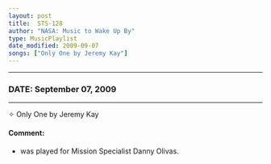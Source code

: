 ```yaml
---
layout: post
title:  STS-128
author: "NASA: Music to Wake Up By"
type: MusicPlaylist
date_modified: 2009-09-07
songs: ["Only One by Jeremy Kay"]
---
```


----
### DATE: September 07, 2009
----
✧ Only One by Jeremy Kay

#### Comment:
* was played for Mission Specialist Danny Olivas.



<br/>
<center>
	<a target="_blank"
	   href="https://twitter.com/intent/tweet?hashtags=Space,NASA,Playlist,NASAWakeupCalls,SpaceProgram&text={{ page.author}}, '{{ page.songs.first }}' {{ page.title }}, {{ page.date | date: '%B %d, %Y' }}. {{ site.url }}{{ page.url }} @nasawakeupcalls">
	   <i class="fab fa-twitter" alt="Tweet this page" style="font-size: 1.3em;"></i>
	</a>
	&nbsp; 	<i class="fas fa-user-astronaut" style="font-size: 1.5em;"></i> &nbsp;
    <a type="amzn" search="'Only One by Jeremy Kay'" category="popular music">
        <i class="fab fa-amazon" style="font-size: 1.3em;"></i>
    </a>
</center>
